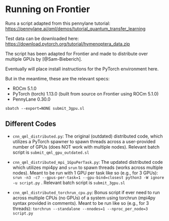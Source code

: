 # Running on Frontier

Runs a script adapted from this pennylane tutorial: https://pennylane.ai/qml/demos/tutorial_quantum_transfer_learning

Test data can be downloaded here: https://download.pytorch.org/tutorial/hymenoptera_data.zip

The script has been adapted for Frontier and made to distribute over multiple GPUs by [@Sam-Bieberich].

Eventually will place install instructions for the PyTorch environment here.

But in the meantime, these are the relevant specs:

* ROCm 5.1.0
* PyTorch (torch) 1.13.0 (built from source on Frontier using ROCm 5.1.0)
* PennyLane 0.30.0

```
sbatch --export=NONE submit_3gpu.sl
```

## Different Codes

* `cnn_qml_distributed.py`: The original (outdated) distributed code, which utilizes a PyTorch spawner to spawn threads across a user-provided number of GPUs (does NOT work with multiple nodes). Relevant batch script is `submit_qml_gpu_outdated.sl`

* `cnn_qml_distributed_mpi_1GpuPerTask.py`: The updated distributed code which utilizes mpi4py and `srun` to spawn threads (works across multiple nodes). Meant to be run with 1 GPU per task like so (e.g., for 3 GPUs): `srun -n3 -c7 --gpus-per-task=1 --gpu-bind=closest python3 -W ignore -u script.py` . Relevant batch script is `submit_3gpu.sl`

* `cnn_qml_distributed_torchrun_cpu.py`: Bonus script if ever need to run across multiple CPUs (no GPUs) of a system using torchrun (mpi4py syntax provided in comments). Meant to be run like so (e.g., for 3 threads): `torchrun --standalone --nnodes=1 --nproc_per_node=3 script.py`
